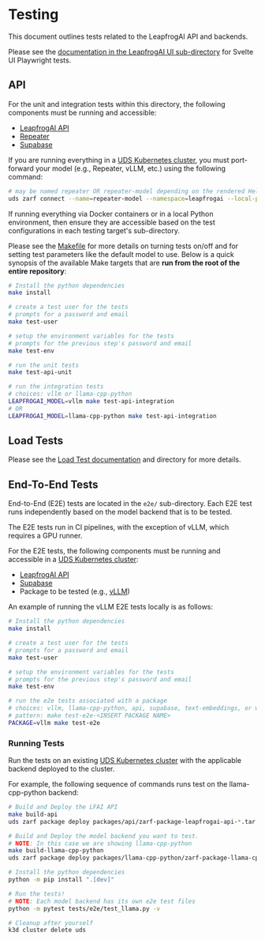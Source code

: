 # Testing

This document outlines tests related to the LeapfrogAI API and backends.

Please see the [documentation in the LeapfrogAI UI sub-directory](../src/leapfrogai_ui/README.md) for Svelte UI Playwright tests.

## API

For the unit and integration tests within this directory, the following components must be running and accessible:

- [LeapfrogAI API](../src/leapfrogai_api/README.md)
- [Repeater](../packages/repeater/README.md)
- [Supabase](../packages/supabase/README.md)

If you are running everything in a [UDS Kubernetes cluster](../k3d-gpu/README.md), you must port-forward your model (e.g., Repeater, vLLM, etc.) using the following command:

```bash
# may be named repeater OR repeater-model depending on the rendered Helm manifests
uds zarf connect --name=repeater-model --namespace=leapfrogai --local-port=50051 --remote-port=50051
```

If running everything via Docker containers or in a local Python environment, then ensure they are accessible based on the test configurations in each testing target's sub-directory.

Please see the [Makefile](./Makefile) for more details on turning tests on/off and for setting test parameters like the default model to use. Below is a quick synopsis of the available Make targets that are **run from the root of the entire repository**:

```bash
# Install the python dependencies
make install

# create a test user for the tests
# prompts for a password and email
make test-user

# setup the environment variables for the tests
# prompts for the previous step's password and email
make test-env

# run the unit tests
make test-api-unit

# run the integration tests
# choices: vllm or llama-cpp-python
LEAPFROGAI_MODEL=vllm make test-api-integration
# OR
LEAPFROGAI_MODEL=llama-cpp-python make test-api-integration
```

## Load Tests

Please see the [Load Test documentation](./load/README.md) and directory for more details.

## End-To-End Tests

End-to-End (E2E) tests are located in the `e2e/` sub-directory. Each E2E test runs independently based on the model backend that is to be tested.

The E2E tests run in CI pipelines, with the exception of vLLM, which requires a GPU runner.

For the E2E tests, the following components must be running and accessible in a [UDS Kubernetes cluster](../k3d-gpu/README.md):

- [LeapfrogAI API](../src/leapfrogai_api/README.md)
- [Supabase](../packages/supabase/README.md)
- Package to be tested (e.g., [vLLM](../packages/vllm/))

An example of running the vLLM E2E tests locally is as follows:

```bash
# Install the python dependencies
make install

# create a test user for the tests
# prompts for a password and email
make test-user

# setup the environment variables for the tests
# prompts for the previous step's password and email
make test-env

# run the e2e tests associated with a package
# choices: vllm, llama-cpp-python, api, supabase, text-embeddings, or whisper
# pattern: make test-e2e-<INSERT PACKAGE NAME>
PACKAGE=vllm make test-e2e
```

### Running Tests

Run the tests on an existing [UDS Kubernetes cluster](../k3d-gpu/README.md) with the applicable backend deployed to the cluster.

For example, the following sequence of commands runs test on the llama-cpp-python backend:

```bash
# Build and Deploy the LFAI API
make build-api
uds zarf package deploy packages/api/zarf-package-leapfrogai-api-*.tar.zst

# Build and Deploy the model backend you want to test.
# NOTE: In this case we are showing llama-cpp-python
make build-llama-cpp-python
uds zarf package deploy packages/llama-cpp-python/zarf-package-llama-cpp-python-*.tar.zst

# Install the python dependencies
python -m pip install ".[dev]"

# Run the tests!
# NOTE: Each model backend has its own e2e test files
python -m pytest tests/e2e/test_llama.py -v

# Cleanup after yourself
k3d cluster delete uds
```

